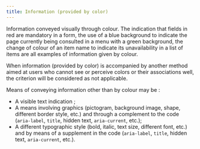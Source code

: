 ```yaml
---
title: Information (provided by color)
---
```


Information conveyed visually through colour. The indication that fields in red are mandatory in a form, the use of a blue background to indicate the page currently being consulted in a menu with a green background, the change of colour of an item name to indicate its unavailability in a list of items are all examples of information given by colour.

When information (provided by color) is accompanied by another method aimed at users who cannot see or perceive colors or their associations well, the criterion will be considered as not applicable.

Means of conveying information other than by colour may be :

- A visible text indication ;
- A means involving graphics (pictogram, background image, shape, different border style, etc.) and through a complement to the code (`aria-label`, `title`, hidden text, `aria-current`, etc.);
- A different typographic style (bold, italic, text size, different font, etc.) and by means of a supplement in the code (`aria-label`, `title`, hidden text, `aria-current`, etc.).

